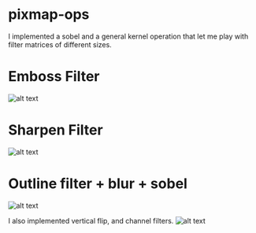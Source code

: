# pixmap-ops

I implemented a sobel and a general kernel operation that let me play with filter matrices of different sizes. 

# Emboss Filter
![alt text](http://url/to/img.png)
# Sharpen Filter
![alt text](http://url/to/img.png)

# Outline filter + blur + sobel
![alt text](http://url/to/img.png)

I also implemented vertical flip, and channel filters.
![alt text](http://url/to/img.png)
